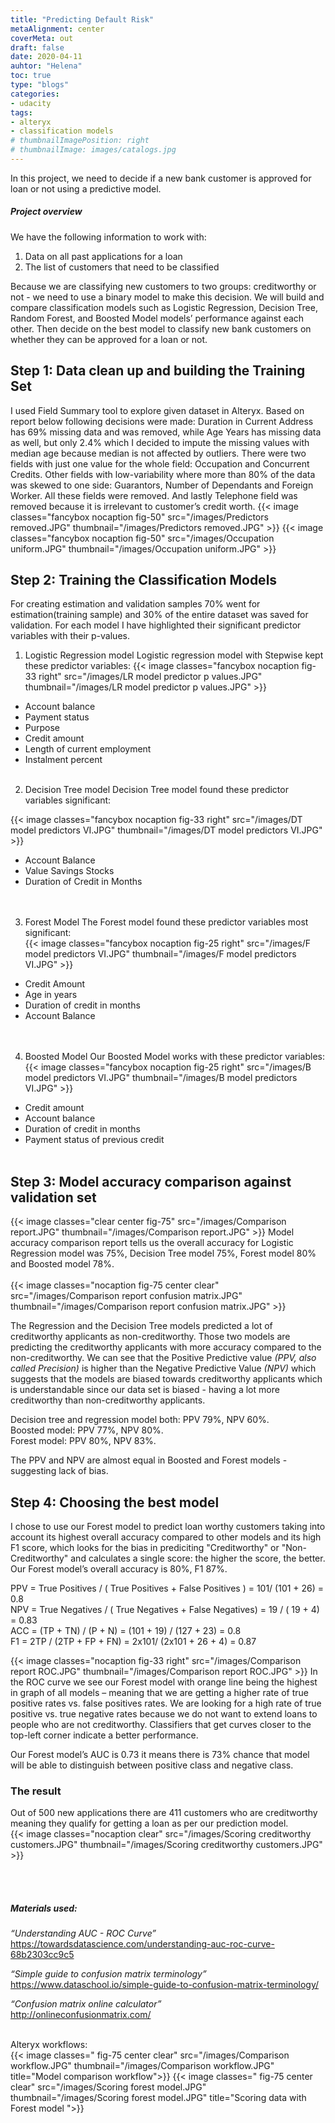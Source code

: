 ```yaml
---
title: "Predicting Default Risk"
metaAlignment: center
coverMeta: out
draft: false
date: 2020-04-11
auhtor: "Helena"
toc: true
type: "blogs"    
categories:
- udacity
tags:
- alteryx
- classification models
# thumbnailImagePosition: right
# thumbnailImage: images/catalogs.jpg
---
```

In this project, we need to decide if a new bank customer is approved for loan or not using a predictive model.

<!--more-->

##### Project overview 
We have the following information to work with:
1.	Data on all past applications for a loan
2.	The list of customers that need to be classified

Because we are classifying new customers to two groups: creditworthy or not - we need to use a binary model to make this decision. We will build and compare classification models such as Logistic Regression, Decision Tree, Random Forest, and Boosted Model models’ performance against each other. Then decide on the best model to classify new bank customers on whether they can be approved for a loan or not.


## Step 1: Data clean up and building the Training Set
I used Field Summary tool to explore given dataset in Alteryx. Based on report below following decisions were made: 
Duration in Current Address has 69% missing data and was removed, while Age Years has missing data as well, but only 2.4% which I decided to impute the missing values with median age because median is not affected by outliers. 
There were two fields with just one value for the whole field: Occupation and Concurrent Credits. Other fields with low-variability where more than 80% of the data was skewed to one side: Guarantors, Number of Dependants and Foreign Worker. All these fields were removed. 
And lastly Telephone field was removed because it is irrelevant to customer’s credit worth.
{{< image classes="fancybox nocaption fig-50" src="/images/Predictors removed.JPG" thumbnail="/images/Predictors removed.JPG" >}}
{{< image classes="fancybox nocaption fig-50" src="/images/Occupation uniform.JPG" thumbnail="/images/Occupation uniform.JPG" >}}  &nbsp;



## Step 2: Training the Classification Models
For creating estimation and validation samples 70% went for estimation(training sample) and 30% of the entire dataset was saved for validation. 
For each model I have highlighted their significant predictor variables with their p-values.  &nbsp;


1.	Logistic Regression model 
Logistic regression model with Stepwise kept these predictor variables: 
{{< image classes="fancybox nocaption fig-33 right" src="/images/LR model predictor p values.JPG" thumbnail="/images/LR model predictor p values.JPG" >}} 
- Account balance
- Payment status
- Purpose
- Credit amount
- Length of current employment
- Instalment percent &nbsp;  
&nbsp;  

2.	Decision Tree model
Decision Tree model found these predictor variables significant:  

{{< image classes="fancybox nocaption fig-33 right" src="/images/DT model predictors VI.JPG" thumbnail="/images/DT model predictors VI.JPG" >}}  
- Account Balance
- Value Savings Stocks
- Duration of Credit in Months &nbsp;  
&nbsp;  
&nbsp;  

3.	Forest Model
The Forest model found these predictor variables most significant:  
{{< image classes="fancybox nocaption fig-25 right" src="/images/F model predictors VI.JPG" thumbnail="/images/F model predictors VI.JPG" >}}  
- Credit Amount
- Age in years
- Duration of credit in months
- Account Balance &nbsp;  
&nbsp;  
&nbsp;  

4.	Boosted Model
Our Boosted Model works with these predictor variables:  
{{< image classes="fancybox nocaption fig-25 right" src="/images/B model predictors VI.JPG" thumbnail="/images/B model predictors VI.JPG" >}}
- Credit amount
- Account balance
- Duration of credit in months
- Payment status of previous credit &nbsp;  
&nbsp;  



## Step 3: Model accuracy comparison against validation set  

{{< image classes="clear center fig-75" src="/images/Comparison report.JPG" thumbnail="/images/Comparison report.JPG" >}}
Model accuracy comparison report tells us the overall accuracy for Logistic Regression model was 75%, Decision Tree model 75%, Forest model 80% and Boosted model 78%. 
&nbsp;  
&nbsp;  
{{< image classes="nocaption fig-75 center clear" src="/images/Comparison report confusion matrix.JPG" thumbnail="/images/Comparison report confusion matrix.JPG" >}}

The Regression and the Decision Tree models predicted a lot of creditworthy applicants as non-creditworthy. Those two models are predicting the creditworthy applicants with more accuracy compared to the non-creditworthy. We can see that the Positive Predictive value *(PPV, also called Precision)* is higher than the Negative Predictive Value *(NPV)* which suggests that the models are biased towards creditworthy applicants which is understandable since our data set is biased - having a lot more creditworthy than non-creditworthy applicants.

Decision tree and regression model both: PPV 79%, NPV 60%.  
Boosted model: PPV 77%, NPV 80%.  
Forest model: PPV 80%, NPV 83%.  

The PPV and NPV are almost equal in Boosted and Forest models - suggesting lack of bias.

## Step 4: Choosing the best model
I chose to use our Forest model to predict loan worthy customers taking into account its highest overall accuracy compared to other models and its high F1 score, which looks for the bias in prediciting "Creditworthy" or "Non-Creditworthy" and calculates a single score: the higher the score, the better. Our Forest model’s overall accuracy is 80%, F1 87%.  

PPV = True Positives / ( True Positives + False Positives ) = 101/ (101 + 26) = 0.8  
NPV = True Negatives / ( True Negatives + False Negatives) = 19 / ( 19 + 4) = 0.83  
ACC = (TP + TN) / (P + N) = (101 + 19) / (127 + 23) = 0.8  
F1 = 2TP / (2TP + FP + FN) = 2x101/ (2x101 + 26 + 4) = 0.87


{{< image classes="nocaption fig-33 right" src="/images/Comparison report ROC.JPG" thumbnail="/images/Comparison report ROC.JPG" >}}
In the ROC curve we see our Forest model with orange line being the highest in graph of all models – meaning that we are getting a higher rate of true positive rates vs. false positives rates. We are looking for a high rate of true positive vs. true negative rates because we do not want to extend loans to people who are not creditworthy. Classifiers that get curves closer to the top-left corner indicate a better performance.  

Our Forest model’s AUC is 0.73 it means there is 73% chance that model will be able to distinguish between positive class and negative class.

### The result  
Out of 500 new applications there are 411 customers who are creditworthy meaning they qualify for getting a loan as per our prediction model.  
{{< image classes="nocaption clear" src="/images/Scoring creditworthy customers.JPG" thumbnail="/images/Scoring creditworthy customers.JPG" >}}  

&nbsp;  
&nbsp;  
##### Materials used:  
*“Understanding AUC - ROC Curve”*  
https://towardsdatascience.com/understanding-auc-roc-curve-68b2303cc9c5  

*“Simple guide to confusion matrix terminology”*  
https://www.dataschool.io/simple-guide-to-confusion-matrix-terminology/  

*“Confusion matrix online calculator”*  
http://onlineconfusionmatrix.com/  
  
&nbsp;  
Alteryx workflows:   
{{< image classes=" fig-75 center clear" src="/images/Comparison workflow.JPG" thumbnail="/images/Comparison workflow.JPG" title="Model comparison workflow">}}
{{< image classes=" fig-75 center clear" src="/images/Scoring forest model.JPG" thumbnail="/images/Scoring forest model.JPG" title="Scoring data with Forest model  ">}}








